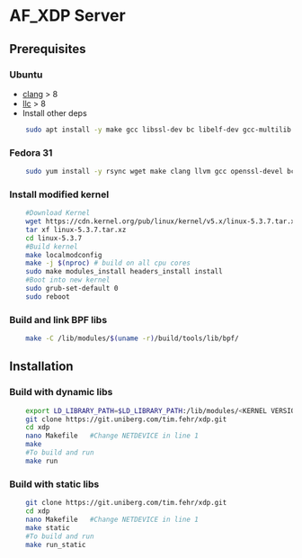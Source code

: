 # AF_XDP Server

## Prerequisites
### Ubuntu
 - [clang](https://apt.llvm.org/) > 8
 - [llc](https://apt.llvm.org/) > 8
 - Install other deps
```bash
    sudo apt install -y make gcc libssl-dev bc libelf-dev gcc-multilib libncurses5-dev git pkg-config libmnl0 bison flex
```
### Fedora 31
```bash
    sudo yum install -y rsync wget make clang llvm gcc openssl-devel bc elfutils-libelf-devel glibc-devel ncurses-devel git pkg-config libmnl bison flex
```
### Install modified kernel
```bash
    #Download Kernel
    wget https://cdn.kernel.org/pub/linux/kernel/v5.x/linux-5.3.7.tar.xz
    tar xf linux-5.3.7.tar.xz
    cd linux-5.3.7
    #Build kernel
    make localmodconfig
    make -j $(nproc) # build on all cpu cores
    sudo make modules_install headers_install install
    #Boot into new kernel
    sudo grub-set-default 0
    sudo reboot
```
### Build and link BPF libs
```bash
    make -C /lib/modules/$(uname -r)/build/tools/lib/bpf/
```

## Installation
### Build with dynamic libs
```bash
    export LD_LIBRARY_PATH=$LD_LIBRARY_PATH:/lib/modules/<KERNEL VERSION>/build/tools/lib/bpf/
    git clone https://git.uniberg.com/tim.fehr/xdp.git
    cd xdp
    nano Makefile   #Change NETDEVICE in line 1
    make
    #To build and run
    make run
```
### Build with static libs
```bash
    git clone https://git.uniberg.com/tim.fehr/xdp.git
    cd xdp
    nano Makefile   #Change NETDEVICE in line 1
    make static
    #To build and run
    make run_static
```